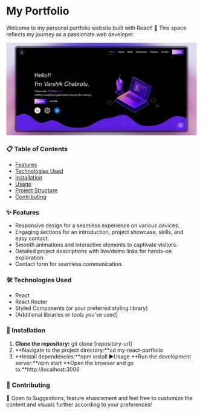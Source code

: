 # My Portfolio

Welcome to my personal portfolio website built with React! 🌟 This space reflects my journey as a passionate web developer.

![alt text](MainPage.png)

### 📋 Table of Contents

- [Features](#features)
- [Technologies Used](#technologies-used)
- [Installation](#installation)
- [Usage](#usage)
- [Project Structure](#project-structure)
- [Contributing](#contributing)

### ✨ Features

- Responsive design for a seamless experience on various devices.
- Engaging sections for an introduction, project showcase, skills, and easy contact.
- Smooth animations and interactive elements to captivate visitors.
- Detailed project descriptions with live/demo links for hands-on exploration.
- Contact form for seamless communication.

### 🛠 Technologies Used

- React
- React Router
- Styled Components (or your preferred styling library)
- [Additional libraries or tools you've used]

### 🚀 Installation

1. **Clone the repository:** git clone [repository-url]
2. **Navigate to the project directory:**cd my-react-portfolio
3. **Install dependencies:**npm install
   ▶Usage
   **Run the development server:**npm start
   **Open the browser and go to:**http://localhost:3006

### 🤝 Contributing

🎉 Open to Suggestions, feature ehancement and feel free to customize the content and visuals further according to your preferences!
